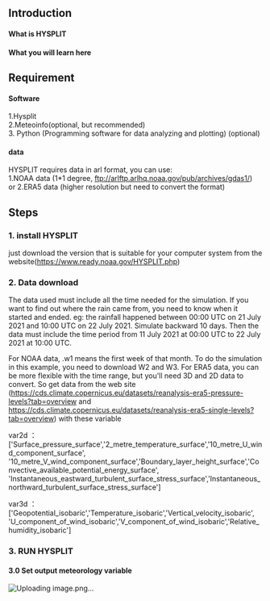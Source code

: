 ## Introduction
#### What is HYSPLIT

#### What you will learn here

## Requirement
#### Software
1.Hysplit  
2.Meteoinfo(optional, but recommended)  
3. Python (Programming software for data analyzing and plotting) (optional)
#### data
HYSPLIT requires data in arl format, you can use:  
1.NOAA data (1*1 degree, ftp://arlftp.arlhq.noaa.gov/pub/archives/gdas1/)  
or 2.ERA5 data (higher resolution but need to convert the format)

## Steps
### 1. install HYSPLIT
just download the version that is suitable for your computer system from the website(https://www.ready.noaa.gov/HYSPLIT.php)

### 2. Data download
The data used must include all the time needed for the simulation.
If you want to find out where the rain came from, you need to know when it started and ended.
eg: the rainfall happened between 00:00 UTC on 21 July 2021 and 10:00 UTC on 22 July 2021. Simulate backward 10 days. Then the data must include the time period from 11 July 2021 at 00:00 UTC to 22 July 2021 at 10:00 UTC.

For NOAA data, .w1 means the first week of that month. To do the simulation in this example, you need to download W2 and W3.
For ERA5 data, you can be more flexible with the time range, but you'll need 3D and 2D data to convert. So get data from the web site (https://cds.climate.copernicus.eu/datasets/reanalysis-era5-pressure-levels?tab=overview and https://cds.climate.copernicus.eu/datasets/reanalysis-era5-single-levels?tab=overview)
with these variable 

var2d ： ['Surface_pressure_surface','2_metre_temperature_surface','10_metre_U_wind_component_surface',\
    '10_metre_V_wind_component_surface','Boundary_layer_height_surface','Convective_available_potential_energy_surface',\
    'Instantaneous_eastward_turbulent_surface_stress_surface','Instantaneous_northward_turbulent_surface_stress_surface']

var3d ： ['Geopotential_isobaric','Temperature_isobaric','Vertical_velocity_isobaric',\
    'U_component_of_wind_isobaric','V_component_of_wind_isobaric','Relative_humidity_isobaric']
    
### 3. RUN HYSPLIT
#### 3.0 Set output meteorology variable
![Uploading image.png…]()











